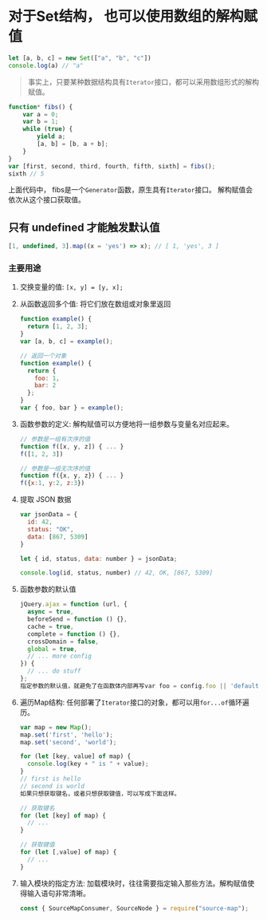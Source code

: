 # 对于Set结构， 也可以使用数组的解构赋值

```javascript
let [a, b, c] = new Set(["a", "b", "c"])
console.log(a) // "a"
```

> 事实上，只要某种数据结构具有`Iterator`接口，都可以采用数组形式的解构赋值。

```javascript
function* fibs() {
    var a = 0;
    var b = 1;
    while (true) {
        yield a;
        [a, b] = [b, a + b];
    }
}
var [first, second, third, fourth, fifth, sixth] = fibs();
sixth // 5
```

上面代码中， fibs是一个`Generator`函数，原生具有`Iterator`接口。 解构赋值会依次从这个接口获取值。

## 只有 undefined 才能触发默认值

```javascript
[1, undefined, 3].map((x = 'yes') => x); // [ 1, 'yes', 3 ]
```

### 主要用途

1. 交换变量的值: `[x, y] = [y, x];`

1. 从函数返回多个值: 将它们放在数组或对象里返回

    ```javascript
    function example() {
      return [1, 2, 3];
    }
    var [a, b, c] = example();

    // 返回一个对象
    function example() {
      return {
        foo: 1,
        bar: 2
      };
    }
    var { foo, bar } = example();
    ```

1. 函数参数的定义: 解构赋值可以方便地将一组参数与变量名对应起来。

    ```javascript
    // 参数是一组有次序的值
    function f([x, y, z]) { ... }
    f([1, 2, 3])

    // 参数是一组无次序的值
    function f({x, y, z}) { ... }
    f({x:1, y:2, z:3})
    ```

1. 提取 JSON 数据

    ```javascript
    var jsonData = {
      id: 42,
      status: "OK",
      data: [867, 5309]
    }

    let { id, status, data: number } = jsonData;

    console.log(id, status, number) // 42, OK, [867, 5309]
    ```

1. 函数参数的默认值

    ```javascript
    jQuery.ajax = function (url, {
      async = true,
      beforeSend = function () {},
      cache = true,
      complete = function () {},
      crossDomain = false,
      global = true,
      // ... more config
    }) {
      // ... do stuff
    };
    指定参数的默认值，就避免了在函数体内部再写var foo = config.foo || 'default foo'这样的语句。
    ```

1. 遍历Map结构: 任何部署了`Iterator`接口的对象，都可以用`for...of`循环遍历。

    ```javascript
    var map = new Map();
    map.set('first', 'hello');
    map.set('second', 'world');

    for (let [key, value] of map) {
      console.log(key + " is " + value);
    }
    // first is hello
    // second is world
    如果只想获取键名，或者只想获取键值，可以写成下面这样。

    // 获取键名
    for (let [key] of map) {
      // ...
    }

    // 获取键值
    for (let [,value] of map) {
      // ...
    }
    ```

1. 输入模块的指定方法: 加载模块时，往往需要指定输入那些方法。解构赋值使得输入语句非常清晰。

    ```javascript
    const { SourceMapConsumer, SourceNode } = require("source-map");
    ```
